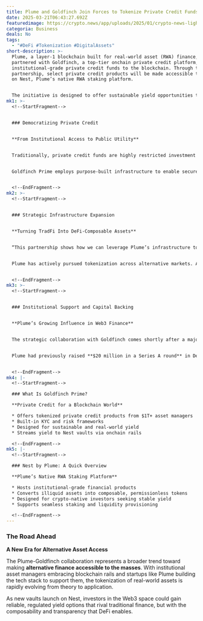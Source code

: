 ```yaml
---
title: Plume and Goldfinch Join Forces to Tokenize Private Credit Funds
date: 2025-03-21T06:43:27.692Z
featuredimage: https://crypto.news/app/uploads/2025/01/crypto-news-lightchain-option22-1380x820.webp
categoria: Business
deals: No
tags:
  - "#DeFi #Tokenization #DigitalAssets"
short-description: >-
  Plume, a layer-1 blockchain built for real-world asset (RWA) finance, has
  partnered with Goldfinch, a top-tier onchain private credit platform, to bring
  institutional-grade private credit funds to the blockchain. Through this
  partnership, select private credit products will be made accessible to users
  on Nest, Plume’s native RWA staking platform.


  The initiative is designed to offer sustainable yield opportunities through Goldfinch Prime, which provides exposure to funds from leading alternative asset managers such as Apollo, Golub Capital, Aries, and Stellus Capital—firms that collectively manage over $1 trillion in assets. This integration marks a significant step in bridging traditional finance and decentralized ecosystems.
mk1: >-
  <!--StartFragment-->


  ### Democratizing Private Credit


  **From Institutional Access to Public Utility**


  Traditionally, private credit funds are highly restricted investment vehicles, available only to select institutional investors. Through Nest vaults on Plume, these products become **permissionless and liquid**, giving crypto-native users access to alternative yield opportunities once considered inaccessible.


  Goldfinch Prime employs purpose-built infrastructure to enable secure, onchain fund subscriptions. This “streamed yield” approach enhances transparency and operational efficiency while maintaining the integrity of the underlying financial products.


  <!--EndFragment-->
mk2: >-
  <!--StartFragment-->


  ### Strategic Infrastructure Expansion


  **Turning TradFi Into DeFi-Composable Assets**


  “This partnership shows how we can leverage Plume’s infrastructure to turn previously inaccessible investment opportunities into fully permissionless and composable assets,” said Teddy Pornprinya, co-founder and CBO of Plume.


  Plume has actively pursued tokenization across alternative markets. Alongside its Goldfinch partnership, it has established collaborations with **Ondo Finance, Superstate**, and **Music Protocol**, adding more utility to its modular blockchain infrastructure.


  <!--EndFragment-->
mk3: >-
  <!--StartFragment-->


  ### Institutional Support and Capital Backing


  **Plume’s Growing Influence in Web3 Finance**


  The strategic collaboration with Goldfinch comes shortly after a major investment by **YZi Labs**, formerly Binance Labs, led by Changpeng ‘CZ’ Zhao. YZi Labs announced its backing of Plume on March 17 as part of an effort to expand access to tokenized assets.


  Plume had previously raised **$20 million in a Series A round** in December 2024, with support from top Web3 VCs including **Brevan Howard Digital, Galaxy Ventures**, and **Haun Ventures**, signaling deep institutional confidence in its long-term roadmap.


  <!--EndFragment-->
mk4: |-
  <!--StartFragment-->

  ### What Is Goldfinch Prime?

  **Private Credit for a Blockchain World**

  * Offers tokenized private credit products from $1T+ asset managers
  * Built-in KYC and risk frameworks
  * Designed for sustainable and real-world yield
  * Streams yield to Nest vaults via onchain rails

  <!--EndFragment-->
mk5: |-
  <!--StartFragment-->

  ### Nest by Plume: A Quick Overview

  **Plume’s Native RWA Staking Platform**

  * Hosts institutional-grade financial products
  * Converts illiquid assets into composable, permissionless tokens
  * Designed for crypto-native investors seeking stable yield
  * Supports seamless staking and liquidity provisioning

  <!--EndFragment-->
---
```

<!--StartFragment-->

### The Road Ahead

**A New Era for Alternative Asset Access**

The Plume-Goldfinch collaboration represents a broader trend toward making **alternative finance accessible to the masses**. With institutional asset managers embracing blockchain rails and startups like Plume building the tech stack to support them, the tokenization of real-world assets is rapidly evolving from theory to application.

As new vaults launch on Nest, investors in the Web3 space could gain reliable, regulated yield options that rival traditional finance, but with the composability and transparency that DeFi enables.

<!--EndFragment-->